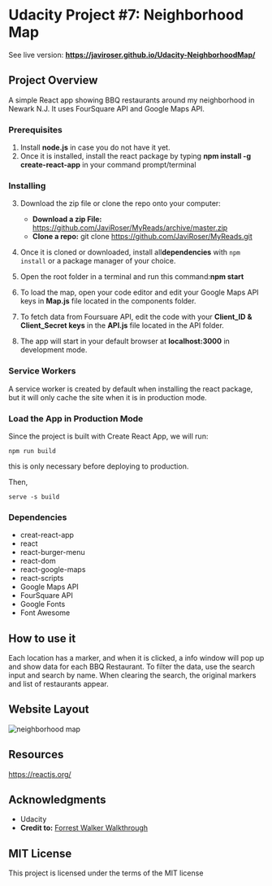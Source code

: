 # Udacity Project #7: Neighborhood Map

See live version: **https://javiroser.github.io/Udacity-NeighborhoodMap/**

## Project Overview

A simple React app showing BBQ restaurants around my neighborhood in Newark N.J. It uses FourSquare API and Google Maps API.

### Prerequisites

1. Install **node.js** in case you do not have it yet. 
2. Once it is installed, install the react package by typing **npm install -g create-react-app** in your command prompt/terminal

### Installing

3. Download the zip file or clone the repo onto your computer:
	-  **Download a zip File:** https://github.com/JaviRoser/MyReads/archive/master.zip
	-  **Clone a repo:**  git clone https://github.com/JaviRoser/MyReads.git

4. Once it is cloned or downloaded, install all**dependencies** with `npm install` or a package manager of your choice.
5. Open the root folder in a terminal and run this command:**npm start**
6. To load the map, open your code editor and edit your Google Maps API keys in **Map.js** file located in the components folder.
7. To fetch data from Foursuare API, edit the code with your **Client_ID & Client_Secret keys** in the **API.js** file located in the API folder.
6. The app will start in your default browser at **localhost:3000** in development mode.

### Service Workers
A service worker is created by default when installing the react package, but it will only cache the site when it is in production mode.

### Load the App in Production Mode

Since the project is built with Create React App, we will run:

`npm run build`

this is only necessary before deploying to production.

Then,

`serve -s build`

### Dependencies
- creat-react-app
- react
- react-burger-menu
- react-dom
- react-google-maps
- react-scripts
- Google Maps API
- FourSquare API
- Google Fonts
- Font Awesome

## How to use it
Each location has a marker, and when it is clicked, a info window will pop up and show data for each BBQ Restaurant. To filter 
the data, use the search input and search by name. When clearing the search, the original markers and list of restaurants appear.

## Website Layout
![neighborhood map](https://user-images.githubusercontent.com/25829140/46919416-0382dd80-cfad-11e8-9550-b31fa0927f12.JPG)

## Resources

https://reactjs.org/


## Acknowledgments

- Udacity
- **Credit to:** [Forrest Walker Walkthrough](https://www.youtube.com/watch?v=ktc8Gp9jD1k&list=PL4rQq4MQP1crXuPtruu_eijgOUUXhcUCP)

## MIT License

This project is licensed under the terms of the MIT license


